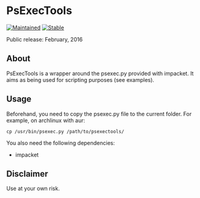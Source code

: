 # PsExecTools #

[![Maintained](https://img.shields.io/badge/Maintained-Not%20maintained-red.svg)]()
[![Stable](https://img.shields.io/badge/Status-Unstable-red.svg)]()

Public release: February, 2016

## About ##

PsExecTools is a wrapper around the psexec.py provided with impacket.
It aims as being used for scripting purposes (see examples).

## Usage ##

Beforehand, you need to copy the psexec.py file to the current folder. For example, on archlinux with aur:

```
cp /usr/bin/psexec.py /path/to/psexectools/
```

You also need the following dependencies:

  * impacket

## Disclaimer ##

Use at your own risk.
